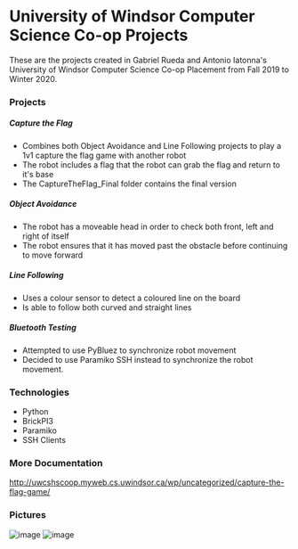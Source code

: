 # University of Windsor Computer Science Co-op Projects
These are the projects created in Gabriel Rueda and Antonio Iatonna's University of Windsor Computer Science Co-op Placement from Fall 2019 to Winter 2020. 

### Projects
##### Capture the Flag
- Combines both Object Avoidance and Line Following projects to play a 1v1 capture the flag game with another robot
- The robot includes a flag that the robot can grab the flag and return to it's base
- The CaptureTheFlag_Final folder contains the final version

##### Object Avoidance
- The robot has a moveable head in order to check both front, left and right of itself
- The robot ensures that it has moved past the obstacle before continuing to move forward

##### Line Following
- Uses a colour sensor to detect a coloured line on the board
- Is able to follow both curved and straight lines

##### Bluetooth Testing
- Attempted to use PyBluez to synchronize robot movement
- Decided to use Paramiko SSH instead to synchronize the robot movement.

### Technologies
- Python
- BrickPI3
- Paramiko
- SSH Clients

### More Documentation
http://uwcshscoop.myweb.cs.uwindsor.ca/wp/uncategorized/capture-the-flag-game/

### Pictures
![image](https://user-images.githubusercontent.com/35504507/194338473-25d5ed73-6388-4c2e-86b0-e5d5c184491b.png)
![image](https://user-images.githubusercontent.com/35504507/194338429-116f02f5-402f-4c05-a08a-e773420a3ffd.png)
